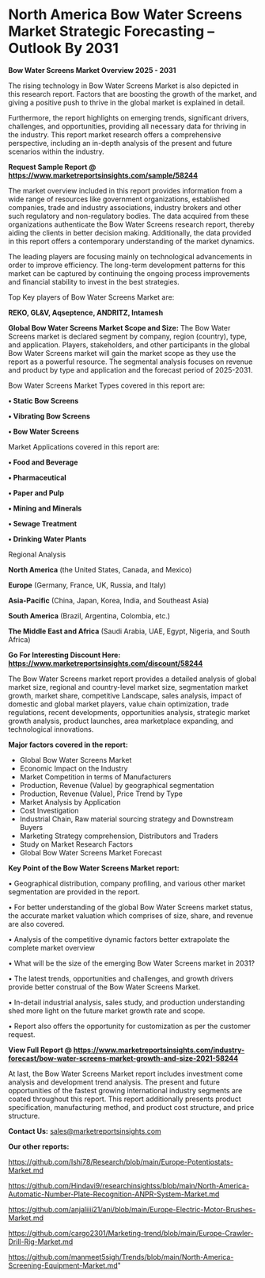  # North America Bow Water Screens Market Strategic Forecasting – Outlook By 2031

<Strong> Bow Water Screens Market Overview 2025 - 2031</strong>

The rising technology in Bow Water Screens Market is also depicted in this research report. Factors that are boosting the growth of the market, and giving a positive push to thrive in the global market is explained in detail.

Furthermore, the report highlights on emerging trends, significant drivers, challenges, and opportunities, providing all necessary data for thriving in the industry. This report market research offers a comprehensive perspective, including an in-depth analysis of the present and future scenarios within the industry.

<strong>Request Sample Report @ <a href=https://www.marketreportsinsights.com/sample/58244>https://www.marketreportsinsights.com/sample/58244</a></strong>

The market overview included in this report provides information from a wide range of resources like government organizations, established companies, trade and industry associations, industry brokers and other such regulatory and non-regulatory bodies. The data acquired from these organizations authenticate the Bow Water Screens research report, thereby aiding the clients in better decision making. Additionally, the data provided in this report offers a contemporary understanding of the market dynamics.

The leading players are focusing mainly on technological advancements in order to improve efficiency. The long-term development patterns for this market can be captured by continuing the ongoing process improvements and financial stability to invest in the best strategies.

Top Key players of Bow Water Screens Market are:

<strong>REKO, GL&V, Aqseptence, ANDRITZ, Intamesh</strong>

<strong><b>Global Bow Water Screens Market Scope and Size:</b></strong>
The Bow Water Screens market is declared segment by company, region (country), type, and application. Players, stakeholders, and other participants in the global Bow Water Screens market will gain the market scope as they use the report as a powerful resource. The segmental analysis focuses on revenue and product by type and application and the forecast period of 2025-2031.

Bow Water Screens Market Types covered in this report are:

<strong>• Static Bow Screens

• Vibrating Bow Screens

• Bow Water Screens</strong>

Market Applications covered in this report are:

<strong>• Food and Beverage

• Pharmaceutical

• Paper and Pulp

• Mining and Minerals

• Sewage Treatment

• Drinking Water Plants</strong> 

Regional Analysis

<strong>North America</strong> (the United States, Canada, and Mexico)

<strong>Europe</strong> (Germany, France, UK, Russia, and Italy)

<strong>Asia-Pacific</strong> (China, Japan, Korea, India, and Southeast Asia)

<strong>South America</strong> (Brazil, Argentina, Colombia, etc.)

<strong>The Middle East and Africa</strong> (Saudi Arabia, UAE, Egypt, Nigeria, and South Africa)

<strong>Go For Interesting Discount Here: <a href=https://www.marketreportsinsights.com/discount/58244>https://www.marketreportsinsights.com/discount/58244</a></strong>

The Bow Water Screens market report provides a detailed analysis of global market size, regional and country-level market size, segmentation market growth, market share, competitive Landscape, sales analysis, impact of domestic and global market players, value chain optimization, trade regulations, recent developments, opportunities analysis, strategic market growth analysis, product launches, area marketplace expanding, and technological innovations.

<strong><b>Major factors covered in the report:</b></strong>
<ul>
  <li>Global Bow Water Screens Market </li>
  <li>Economic Impact on the Industry</li>
  <li>Market Competition in terms of Manufacturers</li>
  <li>Production, Revenue (Value) by geographical segmentation</li>
  <li>Production, Revenue (Value), Price Trend by Type</li>
  <li>Market Analysis by Application</li>
  <li>Cost Investigation</li>
  <li>Industrial Chain, Raw material sourcing strategy and Downstream Buyers</li>
  <li>Marketing Strategy comprehension, Distributors and Traders</li>
  <li>Study on Market Research Factors</li>
  <li>Global Bow Water Screens Market Forecast</li>
</ul>

<strong><b>Key Point of the Bow Water Screens Market report:</b></strong>

• Geographical distribution, company profiling, and various other market segmentation are provided in the report.

• For better understanding of the global Bow Water Screens market status, the accurate market valuation which comprises of size, share, and revenue are also covered.

• Analysis of the competitive dynamic factors better extrapolate the complete market overview

• What will be the size of the emerging Bow Water Screens market in 2031?

• The latest trends, opportunities and challenges, and growth drivers provide better construal of the Bow Water Screens Market.

• In-detail industrial analysis, sales study, and production understanding shed more light on the future market growth rate and scope.

• Report also offers the opportunity for customization as per the customer request.

<strong><b>View Full Report @ <a href=https://www.marketreportsinsights.com/industry-forecast/bow-water-screens-market-growth-and-size-2021-58244>https://www.marketreportsinsights.com/industry-forecast/bow-water-screens-market-growth-and-size-2021-58244</a></b></strong>


At last, the Bow Water Screens Market report includes investment come analysis and development trend analysis. The present and future opportunities of the fastest growing international industry segments are coated throughout this report. This report additionally presents product specification, manufacturing method, and product cost structure, and price structure.

<strong>Contact Us:</strong>
sales@marketreportsinsights.com

<strong>Our other reports:</strong>

<a href=https://github.com/Ishi78/Research/blob/main/Europe-Potentiostats-Market.md>https://github.com/Ishi78/Research/blob/main/Europe-Potentiostats-Market.md</a>

<a href=https://github.com/Hindavi9/researchinsightss/blob/main/North-America-Automatic-Number-Plate-Recognition-ANPR-System-Market.md>https://github.com/Hindavi9/researchinsightss/blob/main/North-America-Automatic-Number-Plate-Recognition-ANPR-System-Market.md</a>

<a href=https://github.com/anjaliiii21/ani/blob/main/Europe-Electric-Motor-Brushes-Market.md>https://github.com/anjaliiii21/ani/blob/main/Europe-Electric-Motor-Brushes-Market.md</a>

<a href=https://github.com/cargo2301/Marketing-trend/blob/main/Europe-Crawler-Drill-Rig-Market.md>https://github.com/cargo2301/Marketing-trend/blob/main/Europe-Crawler-Drill-Rig-Market.md</a>

<a href=https://github.com/manmeet5sigh/Trends/blob/main/North-America-Screening-Equipment-Market.md>https://github.com/manmeet5sigh/Trends/blob/main/North-America-Screening-Equipment-Market.md</a>"
